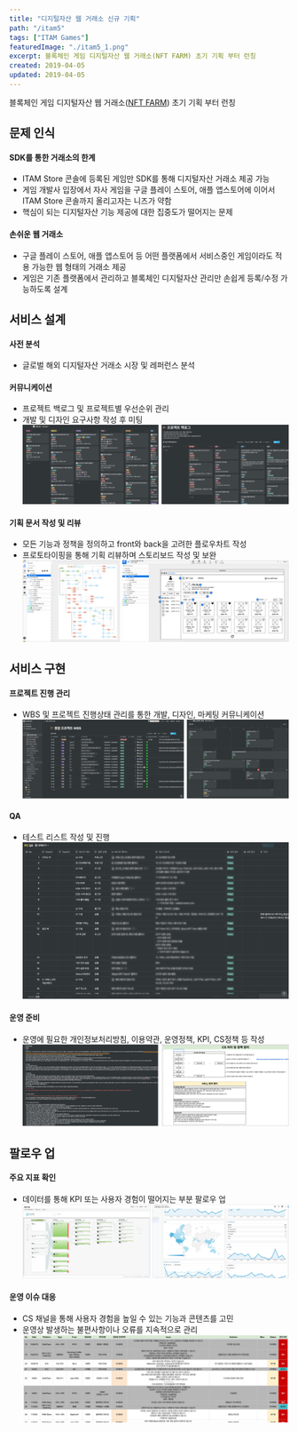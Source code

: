 ```yaml
---
title: "디지털자산 웹 거래소 신규 기획"
path: "/itam5"
tags: ["ITAM Games"]
featuredImage: "./itam5_1.png"
excerpt: 블록체인 게임 디지털자산 웹 거래소(NFT FARM) 초기 기획 부터 런칭
created: 2019-04-05
updated: 2019-04-05
---
```


블록체인 게임 디지털자산 웹 거래소(<a href="https://nft.farm" target="_blank">NFT FARM</a>) 초기 기획 부터 런칭

## 문제 인식

#### SDK를 통한 거래소의 한계

- ITAM Store 콘솔에 등록된 게임만 SDK를 통해 디지털자산 거래소 제공 가능
- 게임 개발사 입장에서 자사 게임을 구글 플레이 스토어, 애플 앱스토어에 이어서 ITAM Store 콘솔까지 올리고자는 니즈가 약함
- 핵심이 되는 디지털자산 기능 제공에 대한 집중도가 떨어지는 문제

#### 손쉬운 웹 거래소

- 구글 플레이 스토어, 애플 앱스토어 등 어떤 플랫폼에서 서비스중인 게임이라도 적용 가능한 웹 형태의 거래소 제공
- 게임은 기존 플랫폼에서 관리하고 블록체인 디지털자산 관리만 손쉽게 등록/수정 가능하도록 설계

## 서비스 설계

#### 사전 분석

- 글로벌 해외 디지털자산 거래소 시장 및 레퍼런스 분석

#### 커뮤니케이션

- 프로젝트 백로그 및 프로젝트별 우선순위 관리
- 개발 및 디자인 요구사항 작성 후 미팅
![itam5_2](./itam5_2.png)

#### 기획 문서 작성 및 리뷰

- 모든 기능과 정책을 정의하고 front와 back을 고려한 플로우차트 작성
- 프로토타이핑을 통해 기획 리뷰하며 스토리보드 작성 및 보완
![itam5_3](./itam5_3.png)

## 서비스 구현

#### 프로젝트 진행 관리

- WBS 및 프로젝트 진행상태 관리를 통한 개발, 디자인, 마케팅 커뮤니케이션
![itam5_4](./itam5_4.png)

#### QA

- 테스트 리스트 작성 및 진행
![itam5_5](./itam5_5.png)

#### 운영 준비

- 운영에 필요한 개인정보처리방침, 이용약관, 운영정책, KPI, CS정책 등 작성
![itam5_6](./itam5_6.png)

## 팔로우 업

#### 주요 지표 확인

- 데이터를 통해 KPI 또는 사용자 경험이 떨어지는 부분 팔로우 업
![itam5_8](./itam5_8.png)

#### 운영 이슈 대응

- CS 채널을 통해 사용자 경험을 높일 수 있는 기능과 콘텐츠를 고민
- 운영상 발생하는 불편사항이나 오류를 지속적으로 관리
![itam5_7](./itam5_7.png)
